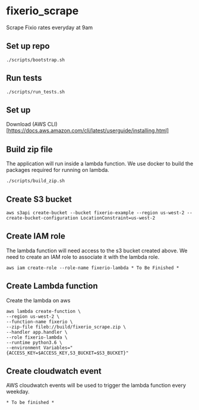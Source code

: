 # fixerio_scrape
Scrape Fixio rates everyday at 9am


## Set up repo
```
./scripts/bootstrap.sh
```

## Run tests
```
./scripts/run_tests.sh
```

## Set up
Download (AWS CLI)[https://docs.aws.amazon.com/cli/latest/userguide/installing.html]


## Build zip file
The application will run inside a lambda function. We use docker to build the packages required for running on lambda.
```
./scripts/build_zip.sh
```

## Create S3 bucket
```
aws s3api create-bucket --bucket fixerio-example --region us-west-2 --create-bucket-configuration LocationConstraint=us-west-2
```

## Create IAM role
The lambda function will need access to the s3 bucket created above. We need to create an IAM role to associate it with the lambda role. 
```
aws iam create-role --role-name fixerio-lambda * To Be Finished *
```

## Create Lambda function
Create the lambda on aws
```
aws lambda create-function \
--region us-west-2 \
--function-name fixerio \
--zip-file fileb://build/fixerio_scrape.zip \
--handler app.handler \
--role fixerio-lambda \
--runtime python3.6 \
--environment Variables="{ACCESS_KEY=$ACCESS_KEY,S3_BUCKET=$S3_BUCKET}"
```

## Create cloudwatch event
AWS cloudwatch events will be used to trigger the lambda function every weekday.
```
* To be finished *
```
